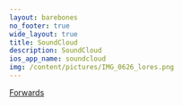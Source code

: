 ```yaml
---
layout: barebones
no_footer: true
wide_layout: true
title: SoundCloud
description: SoundCloud
ios_app_name: soundcloud
img: /content/pictures/IMG_0626_lores.png
---
```


<!-- open SoundCloud page in new tab: -->
<!--
<script type="text/javascript">
window.open(
'https://soundcloud.com/interlaken_music');
</script>
-->
<!-- forward back to the home page: -->
<!--
<script type="text/javascript" charset="utf-8">
document.location.href = 'https://interlaken.github.io';
</script>

<a href="https://interlaken.github.io">Forwards</a>
-->

<!--
There is a problem with how different browsers interpret
the JavaScript window.open command, and some block our
link as a popup, which is really bad. For now, I have
put back a direct link to the media websites
-->

<!-- forward directly to the SoundCloud page: -->

<script type="text/javascript" charset="utf-8">
document.location.href = 'https://soundcloud.com/interlaken_music';
</script>

<a href="https://soundcloud.com/interlaken_music">Forwards</a>

